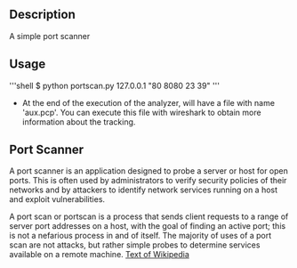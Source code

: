 ## Description

A simple port scanner

## Usage
'''shell
$ python portscan.py 127.0.0.1 "80 8080 23 39"
'''
- At the end of the execution of the analyzer, will have a file with name 'aux.pcp'. You can execute this file with wireshark to obtain more information about the tracking.

## Port Scanner

A port scanner is an application designed to probe a server or host for open ports. This is often used by administrators to verify security policies of their networks and by attackers to identify network services running on a host and exploit vulnerabilities.

A port scan or portscan is a process that sends client requests to a range of server port addresses on a host, with the goal of finding an active port; this is not a nefarious process in and of itself. The majority of uses of a port scan are not attacks, but rather simple probes to determine services available on a remote machine. [Text of Wikipedia](https://en.wikipedia.org/wiki/Port_scanner)
